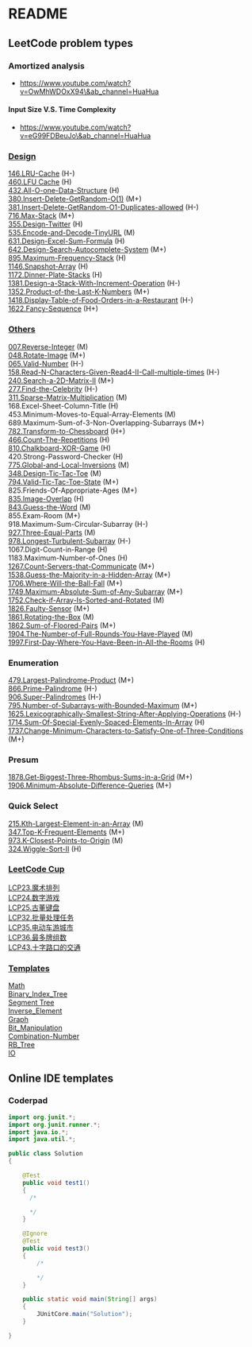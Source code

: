# README

## LeetCode problem types

### Amortized analysis

* https://www.youtube.com/watch?v=OwMhWDOxX94\&ab_channel=HuaHua

#### Input Size V.S. Time Complexity

* https://www.youtube.com/watch?v=eG99FDBeuJo\&ab_channel=HuaHua

### [Design](https://github.com/wisdompeak/LeetCode/tree/master/Design)

[146.LRU-Cache](https://github.com/wisdompeak/LeetCode/tree/master/Design/146.LRU-Cache) (H-)\
[460.LFU Cache](https://github.com/wisdompeak/LeetCode/tree/master/Design/460.LFU-Cache) (H)\
[432.All-O-one-Data-Structure](https://github.com/wisdompeak/LeetCode/tree/master/Design/432.All-O-one-Data-Structure) (H)\
[380.Insert-Delete-GetRandom-O(1)](https://github.com/wisdompeak/LeetCode/tree/master/Design/380.Insert-Delete-GetRandom-O-1/) (M+)\
[381.Insert-Delete-GetRandom-O1-Duplicates-allowed](https://github.com/wisdompeak/LeetCode/tree/master/Design/381.Insert-Delete-GetRandom-O1-Duplicates-allowed) (H-)\
[716.Max-Stack](https://github.com/wisdompeak/LeetCode/tree/master/Design/716.Max-Stack) (M+)\
[355.Design-Twitter](https://github.com/wisdompeak/LeetCode/tree/master/Design/355.Design-Twitter) (H)\
[535.Encode-and-Decode-TinyURL](https://github.com/wisdompeak/LeetCode/tree/master/Design/535.Encode-and-Decode-TinyURL) (M)\
[631.Design-Excel-Sum-Formula](https://github.com/wisdompeak/LeetCode/tree/master/Design/631.Design-Excel-Sum-Formula) (H)\
[642.Design-Search-Autocomplete-System](https://github.com/wisdompeak/LeetCode/tree/master/Design/642.Design-Search-Autocomplete-System) (M+)\
[895.Maximum-Frequency-Stack](https://github.com/wisdompeak/LeetCode/tree/master/Design/895.Maximum-Frequency-Stack) (H)\
[1146.Snapshot-Array](https://github.com/wisdompeak/LeetCode/tree/master/Design/1146.Snapshot-Array) (H)\
[1172.Dinner-Plate-Stacks](https://github.com/wisdompeak/LeetCode/tree/master/Design/1172.Dinner-Plate-Stacks) (H)\
[1381.Design-a-Stack-With-Increment-Operation](https://github.com/wisdompeak/LeetCode/tree/master/Design/1381.Design-a-Stack-With-Increment-Operation) (H-)\
[1352.Product-of-the-Last-K-Numbers](https://github.com/wisdompeak/LeetCode/tree/master/Design/1352.Product-of-the-Last-K-Numbers) (M+)\
[1418.Display-Table-of-Food-Orders-in-a-Restaurant](https://github.com/wisdompeak/LeetCode/tree/master/Design/1418.Display-Table-of-Food-Orders-in-a-Restaurant) (H-)\
[1622.Fancy-Sequence](https://github.com/wisdompeak/LeetCode/tree/master/Design/1622.Fancy-Sequence) (H+)

### [Others](https://github.com/wisdompeak/LeetCode/tree/master/Others)

[007.Reverse-Integer](https://github.com/wisdompeak/LeetCode/tree/master/Others/007.Reverse-Integer) (M)\
[048.Rotate-Image](https://github.com/wisdompeak/LeetCode/tree/master/Others/048.Rotate-Image) (M+)\
[065.Valid-Number](https://github.com/wisdompeak/LeetCode/tree/master/Others/065.Valid-Number) (H-)\
[158.Read-N-Characters-Given-Read4-II-Call-multiple-times](https://github.com/wisdompeak/LeetCode/tree/master/Others/158.Read-N-Characters-Given-Read4-II-Call-multiple-times) (H-)\
[240.Search-a-2D-Matrix-II](https://github.com/wisdompeak/LeetCode/tree/master/Others/240.Search-a-2D-Matrix-II) (M+)\
[277.Find-the-Celebrity](https://github.com/wisdompeak/LeetCode/tree/master/Others/277.Find-the-Celebrity) (H-)\
[311.Sparse-Matrix-Multiplication](https://github.com/wisdompeak/LeetCode/tree/master/Others/311.Sparse-Matrix-Multiplication) (M)\
168.Excel-Sheet-Column-Title (H)\
453.Minimum-Moves-to-Equal-Array-Elements (M)\
689.Maximum-Sum-of-3-Non-Overlapping-Subarrays (M+)\
[782.Transform-to-Chessboard](https://github.com/wisdompeak/LeetCode/tree/master/Others/782.Transform-to-Chessboard) (H+)\
[466.Count-The-Repetitions](https://github.com/wisdompeak/LeetCode/tree/master/Others/466.Count-The-Repetitions) (H)\
[810.Chalkboard-XOR-Game](https://github.com/wisdompeak/LeetCode/tree/master/Others/810.Chalkboard-XOR-Game) (H)\
420.Strong-Password-Checker (H)\
[775.Global-and-Local-Inversions](https://github.com/wisdompeak/LeetCode/tree/master/Others/775.Global-and-Local-Inversions) (M)\
[348.Design-Tic-Tac-Toe](https://github.com/wisdompeak/LeetCode/tree/master/Others/348.Design-Tic-Tac-Toe) (M)\
[794.Valid-Tic-Tac-Toe-State](https://github.com/wisdompeak/LeetCode/tree/master/Others/794.Valid-Tic-Tac-Toe-State) (M+)\
825.Friends-Of-Appropriate-Ages (M+)\
[835.Image-Overlap](https://github.com/wisdompeak/LeetCode/tree/master/Others/835.Image-Overlap) (H)\
[843.Guess-the-Word](https://github.com/wisdompeak/LeetCode/tree/master/Others/843.Guess-the-Word) (M)\
855.Exam-Room (M+)\
918.Maximum-Sum-Circular-Subarray (H-)\
[927.Three-Equal-Parts](https://github.com/wisdompeak/LeetCode/tree/master/Others/927.Three-Equal-Parts) (M)\
[978.Longest-Turbulent-Subarray](https://github.com/wisdompeak/LeetCode/tree/master/Others/978.Longest-Turbulent-Subarray) (H-)\
1067.Digit-Count-in-Range (H)\
1183.Maximum-Number-of-Ones (H)\
[1267.Count-Servers-that-Communicate](https://github.com/wisdompeak/LeetCode/tree/master/Others/1267.Count-Servers-that-Communicate) (M+)\
[1538.Guess-the-Majority-in-a-Hidden-Array](https://github.com/wisdompeak/LeetCode/tree/master/Others/1538.Guess-the-Majority-in-a-Hidden-Array) (M+)\
[1706.Where-Will-the-Ball-Fall](https://github.com/wisdompeak/LeetCode/tree/master/Others/1706.Where-Will-the-Ball-Fall) (M+)\
[1749.Maximum-Absolute-Sum-of-Any-Subarray](https://github.com/wisdompeak/LeetCode/tree/master/Others/1749.Maximum-Absolute-Sum-of-Any-Subarray) (M+)\
[1752.Check-if-Array-Is-Sorted-and-Rotated](https://github.com/wisdompeak/LeetCode/tree/master/Others/1752.Check-if-Array-Is-Sorted-and-Rotated) (M)\
[1826.Faulty-Sensor](https://github.com/wisdompeak/LeetCode/tree/master/Others/1826.Faulty-Sensor) (M+)\
[1861.Rotating-the-Box](https://github.com/wisdompeak/LeetCode/tree/master/Others/1861.Rotating-the-Box) (M)\
[1862.Sum-of-Floored-Pairs](https://github.com/wisdompeak/LeetCode/tree/master/Others/1862.Sum-of-Floored-Pairs) (M+)\
[1904.The-Number-of-Full-Rounds-You-Have-Played](https://github.com/wisdompeak/LeetCode/tree/master/Others/1904.The-Number-of-Full-Rounds-You-Have-Played) (M)\
[1997.First-Day-Where-You-Have-Been-in-All-the-Rooms](https://github.com/wisdompeak/LeetCode/tree/master/Others/1997.First-Day-Where-You-Have-Been-in-All-the-Rooms) (H)

### Enumeration

[479.Largest-Palindrome-Product](https://github.com/wisdompeak/LeetCode/tree/master/Others/479.Largest-Palindrome-Product) (M+)\
[866.Prime-Palindrome](https://github.com/wisdompeak/LeetCode/tree/master/Others/866.Prime-Palindrome) (H-)\
[906.Super-Palindromes](https://github.com/wisdompeak/LeetCode/tree/master/Others/906.Super-Palindromes) (H-)\
[795.Number-of-Subarrays-with-Bounded-Maximum](https://github.com/wisdompeak/LeetCode/tree/master/Others/795.Number-of-Subarrays-with-Bounded-Maximum) (M+)\
[1625.Lexicographically-Smallest-String-After-Applying-Operations](https://github.com/wisdompeak/LeetCode/tree/master/Others/1625.Lexicographically-Smallest-String-After-Applying-Operations) (H-)\
[1714.Sum-Of-Special-Evenly-Spaced-Elements-In-Array](https://github.com/wisdompeak/LeetCode/tree/master/Others/1714.Sum-Of-Special-Evenly-Spaced-Elements-In-Array) (H)\
[1737.Change-Minimum-Characters-to-Satisfy-One-of-Three-Conditions](https://github.com/wisdompeak/LeetCode/tree/master/Others/1737.Change-Minimum-Characters-to-Satisfy-One-of-Three-Conditions) (M+)

### Presum

[1878.Get-Biggest-Three-Rhombus-Sums-in-a-Grid](https://github.com/wisdompeak/LeetCode/tree/master/Others/1878.Get-Biggest-Three-Rhombus-Sums-in-a-Grid) (M+)\
[1906.Minimum-Absolute-Difference-Queries](https://github.com/wisdompeak/LeetCode/tree/master/Others/1906.Minimum-Absolute-Difference-Queries) (M+)

### Quick Select

[215.Kth-Largest-Element-in-an-Array](https://github.com/wisdompeak/LeetCode/tree/master/Binary_Search/215.Kth-Largest-Element-in-an-Array) (M)\
[347.Top-K-Frequent-Elements](https://github.com/wisdompeak/LeetCode/tree/master/Others/347.Top-K-Frequent-Elements) (M+)\
[973.K-Closest-Points-to-Origin](https://github.com/wisdompeak/LeetCode/tree/master/Others/973.K-Closest-Points-to-Origin) (M)\
[324.Wiggle-Sort-II](https://github.com/wisdompeak/LeetCode/tree/master/Others/324.Wiggle-Sort-II) (H)

### [LeetCode Cup](https://github.com/wisdompeak/LeetCode/tree/master/LCCUP)

[LCP23.魔术排列](https://github.com/wisdompeak/LeetCode/tree/master/LCCUP/2020Fall/LCP23.%E9%AD%94%E6%9C%AF%E6%8E%92%E5%88%97)\
[LCP24.数字游戏](https://github.com/wisdompeak/LeetCode/tree/master/LCCUP/2020Fall/LCP24.%E6%95%B0%E5%AD%97%E6%B8%B8%E6%88%8F)\
[LCP25.古董键盘](https://github.com/wisdompeak/LeetCode/tree/master/LCCUP/2020Fall/LCP25.%E5%8F%A4%E8%91%A3%E9%94%AE%E7%9B%98)\
[LCP32.批量处理任务](https://github.com/wisdompeak/LeetCode/tree/master/LCCUP/2021Spring/LCP32.%E6%89%B9%E9%87%8F%E5%A4%84%E7%90%86%E4%BB%BB%E5%8A%A1)\
[LCP35.电动车游城市](https://github.com/wisdompeak/LeetCode/tree/master/LCCUP/2021Spring/LCP35.%E7%94%B5%E5%8A%A8%E8%BD%A6%E6%B8%B8%E5%9F%8E%E5%B8%82)\
[LCP36.最多牌组数](https://github.com/wisdompeak/LeetCode/tree/master/LCCUP/2021Spring/LCP36.%E6%9C%80%E5%A4%9A%E7%89%8C%E7%BB%84%E6%95%B0)\
[LCP43.十字路口的交通](https://github.com/wisdompeak/LeetCode/tree/master/LCCUP/2021Fall/LCP43.%E5%8D%81%E5%AD%97%E8%B7%AF%E5%8F%A3%E7%9A%84%E4%BA%A4%E9%80%9A)

### [Templates](https://github.com/wisdompeak/LeetCode/tree/master/Template)

[Math](https://github.com/wisdompeak/LeetCode/tree/master/Template/Math)\
[Binary_Index_Tree](https://github.com/wisdompeak/LeetCode/tree/master/Template/Binary_Index_Tree)\
[Segment Tree](https://github.com/wisdompeak/LeetCode/tree/master/Template/SegmentTree)\
[Inverse_Element](https://github.com/wisdompeak/LeetCode/tree/master/Template/Inverse_Element)\
[Graph](https://github.com/wisdompeak/LeetCode/tree/master/Template/Graph)\
[Bit_Manipulation](https://github.com/wisdompeak/LeetCode/tree/master/Template/Bit_manipulation)\
[Combination-Number](https://github.com/wisdompeak/LeetCode/tree/master/Template/Combination-Number)\
[RB_Tree](https://github.com/wisdompeak/LeetCode/tree/master/Template/RB_Tree)\
[IO](https://github.com/wisdompeak/LeetCode/tree/master/Template/IO)

## Online IDE templates

### Coderpad

```java
import org.junit.*;
import org.junit.runner.*;
import java.io.*;
import java.util.*;

public class Solution 
{

    @Test
    public void test1()
    {
      /* 

      */
    }    

    @Ignore
    @Test
    public void test3()
    {
        /* 

        */
    }

    public static void main(String[] args) 
    {
        JUnitCore.main("Solution");
    }    

}
```
